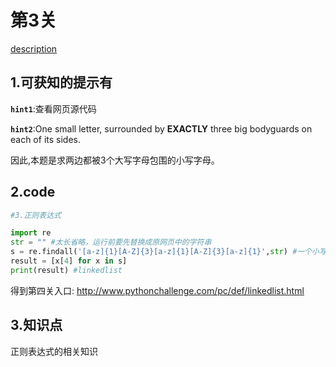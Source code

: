 # 第3关

[description](http://www.pythonchallenge.com/pc/def/equality.html)

## 1.可获知的提示有
**`hint1`**:查看网页源代码  

**`hint2`**:One small letter, surrounded by <b>EXACTLY</b> three big bodyguards on each of its sides.

因此,本题是求两边都被3个大写字母包围的小写字母。

## 2.code
```python
#3.正则表达式

import re
str = "" #太长省略，运行前要先替换成原网页中的字符串
s = re.findall('[a-z]{1}[A-Z]{3}[a-z]{1}[A-Z]{3}[a-z]{1}',str) #一个小写字母两边恰被3个大写字母包围
result = [x[4] for x in s]
print(result) #linkedlist

```
得到第四关入口: http://www.pythonchallenge.com/pc/def/linkedlist.html

## 3.知识点
正则表达式的相关知识






